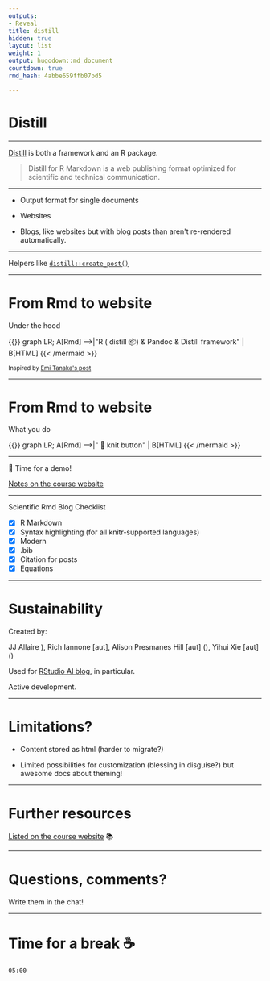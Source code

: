 ```yaml
---
outputs:
- Reveal
title: distill
hidden: true
layout: list
weight: 1
output: hugodown::md_document
countdown: true
rmd_hash: 4abbe659ffb07bd5

---
```


Distill
=======

------------------------------------------------------------------------

[Distill](rstudio.github.io/distill/) is both a framework and an R package.

> Distill for R Markdown is a web publishing format optimized for scientific and technical communication.

------------------------------------------------------------------------

-   Output format for single documents

-   Websites

-   Blogs, like websites but with blog posts than aren't re-rendered automatically.

------------------------------------------------------------------------

Helpers like [`distill::create_post()`](https://rdrr.io/pkg/distill/man/create_post.html)

------------------------------------------------------------------------

From Rmd to website
===================

Under the hood

{{<mermaid align="left">}}
graph LR;
    A[Rmd] -->|"R ( distill :package:) & Pandoc & Distill framework" | B[HTML]
{{< /mermaid >}}

<small>Inspired by [Emi Tanaka's post](https://emitanaka.org/r/posts/2018-12-12-scientific-and-technical-blogging-radix-vs-blogdown/)</small>

------------------------------------------------------------------------

From Rmd to website
===================

What you do

{{<mermaid align="left">}}
graph LR;
    A[Rmd] -->|" :large_blue_circle: knit button" | B[HTML]
{{< /mermaid >}}

------------------------------------------------------------------------

:train: Time for a demo!

[Notes on the course website](/distill/demo/)

------------------------------------------------------------------------

Scientific Rmd Blog Checklist

-   [x] R Markdown
-   [x] Syntax highlighting (for all knitr-supported languages)
-   [x] Modern
-   [x] .bib
-   [x] Citation for posts
-   [x] Equations

------------------------------------------------------------------------

Sustainability
==============

Created by:

<div class="highlight">

JJ Allaire ), Rich Iannone \[aut\], Alison Presmanes Hill \[aut\] (), Yihui Xie \[aut\] ()

</div>

Used for [RStudio AI blog](https://blogs.rstudio.com/ai/), in particular.

Active development.

------------------------------------------------------------------------

Limitations?
============

-   Content stored as html (harder to migrate?)

-   Limited possibilities for customization (blessing in disguise?) but awesome docs about theming!

------------------------------------------------------------------------

Further resources
=================

[Listed on the course website](/distill/further-resources/) :books:

------------------------------------------------------------------------

Questions, comments?
====================

Write them in the chat!

------------------------------------------------------------------------

Time for a break :coffee:
=========================

<!--html_preserve-->

<div id="timer_5ee3a3da" class="countdown" style="top:100;left:0;" data-warnwhen="0">

<code class="countdown-time"><span class="countdown-digits minutes">05</span><span class="countdown-digits colon">:</span><span class="countdown-digits seconds">00</span></code>

</div>

<!--/html_preserve-->

